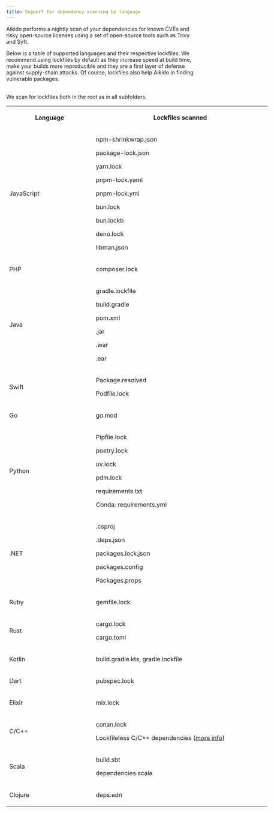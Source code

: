 ```yaml
---
title: Support for dependency scanning by language
---
```



Aikido performs a nightly scan of your dependencies for known CVEs and risky open-source licenses using a set of open-source tools such as Trivy and Syft.

Below is a table of supported languages and their respective lockfiles. We recommend using lockfiles by default as they increase speed at build time, make your builds more reproducible and they are a first layer of defense against supply-chain attacks. Of course, lockfiles also help Aikido in finding vulnerable packages.

\
We scan for lockfiles both in the root as in all subfolders.

<table class="table-light dark:table-dark" style="width: 697px">
<colgroup><col style="width: 225px"><col style="width: 472px"></colgroup><tbody><tr><th colspan="1" rowspan="1" colwidth="225" style="width: 225px;"><p><strong>Language</strong></p></th><th colspan="1" rowspan="1" colwidth="472" style="width: 472px;"><p><strong>Lockfiles scanned</strong></p></th></tr><tr><td colspan="1" rowspan="1" colwidth="225" style="width: 225px;"><p>JavaScript</p></td><td colspan="1" rowspan="1" colwidth="472" style="width: 472px;"><p>npm-shrinkwrap.json</p><p>package-lock.json</p><p>yarn.lock</p><p>pnpm-lock.yaml</p><p>pnpm-lock.yml</p><p>bun.lock</p><p>bun.lockb</p><p>deno.lock</p><p>libman.json</p></td></tr><tr><td colspan="1" rowspan="1" colwidth="225" style="width: 225px;"><p>PHP</p></td><td colspan="1" rowspan="1" colwidth="472" style="width: 472px;"><p>composer.lock</p></td></tr><tr><td colspan="1" rowspan="1" colwidth="225" style="width: 225px;"><p>Java</p></td><td colspan="1" rowspan="1" colwidth="472" style="width: 472px;"><p>gradle.lockfile</p><p>build.gradle</p><p>pom.xml</p><p>.jar</p><p>.war</p><p>.ear</p></td></tr><tr><td colspan="1" rowspan="1" colwidth="225" style="width: 225px;"><p>Swift</p></td><td colspan="1" rowspan="1" colwidth="472" style="width: 472px;"><p>Package.resolved</p><p>Podfile.lock</p></td></tr><tr><td colspan="1" rowspan="1" colwidth="225" style="width: 225px;"><p>Go</p></td><td colspan="1" rowspan="1" colwidth="472" style="width: 472px;"><p>go.mod</p></td></tr><tr><td colspan="1" rowspan="1" colwidth="225" style="width: 225px;"><p>Python</p></td><td colspan="1" rowspan="1" colwidth="472" style="width: 472px;"><p>Pipfile.lock</p><p>poetry.lock</p><p>uv.lock</p><p>pdm.lock</p><p>requirements.txt</p><p>Conda: requirements.yml</p></td></tr><tr><td colspan="1" rowspan="1" colwidth="225" style="width: 225px;"><p>.NET</p></td><td colspan="1" rowspan="1" colwidth="472" style="width: 472px;"><p>.csproj</p><p>.deps.json</p><p>packages.lock.json</p><p>packages.config</p><p>Packages.props</p></td></tr><tr><td colspan="1" rowspan="1" colwidth="225" style="width: 225px;"><p>Ruby</p></td><td colspan="1" rowspan="1" colwidth="472" style="width: 472px;"><p>gemfile.lock</p></td></tr><tr><td colspan="1" rowspan="1" colwidth="225" style="width: 225px;"><p>Rust</p></td><td colspan="1" rowspan="1" colwidth="472" style="width: 472px;"><p>cargo.lock</p><p>cargo.toml</p></td></tr><tr><td colspan="1" rowspan="1" colwidth="225" style="width: 225px;"><p>Kotlin</p></td><td colspan="1" rowspan="1" colwidth="472" style="width: 472px;"><p>build.gradle.kts, gradle.lockfile</p></td></tr><tr><td colspan="1" rowspan="1" colwidth="225" style="width: 225px;"><p>Dart</p></td><td colspan="1" rowspan="1" colwidth="472" style="width: 472px;"><p>pubspec.lock</p></td></tr><tr><td colspan="1" rowspan="1" colwidth="225" style="width: 225px;"><p>Elixir</p></td><td colspan="1" rowspan="1" colwidth="472" style="width: 472px;"><p>mix.lock</p></td></tr><tr><td colspan="1" rowspan="1" colwidth="225" style="width: 225px;"><p>C/C++</p></td><td colspan="1" rowspan="1" colwidth="472" style="width: 472px;"><p>conan.lock</p><p><span>Lockfileless C/C++ dependencies</span> (<a target="_blank" rel="noopener noreferrer nofollow" class="text-community-primary no-underline hover:underline hover:cursor-pointer" href="https://help.aikido.dev/doc/cc-lockfile-less-scanning/doczSgARAloY">more info</a>)</p></td></tr><tr><td colspan="1" rowspan="1" colwidth="225" style="width: 225px;"><p>Scala</p></td><td colspan="1" rowspan="1" colwidth="472" style="width: 472px;"><p>build.sbt</p><p>dependencies.scala</p><p></p></td></tr><tr><td colspan="1" rowspan="1" colwidth="225" style="width: 225px;"><p>Clojure</p></td><td colspan="1" rowspan="1" colwidth="472" style="width: 472px;"><p>deps.edn</p></td></tr></tbody>
</table>
